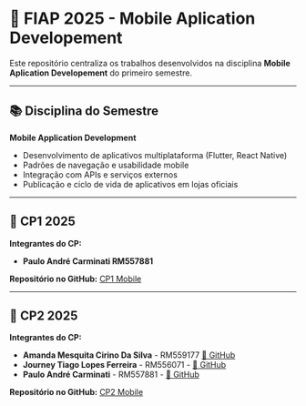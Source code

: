 # 🚀 FIAP 2025 - Mobile Aplication Developement
Este repositório centraliza os trabalhos desenvolvidos na disciplina **Mobile Aplication Developement** do primeiro semestre.

---

## 📚 Disciplina do Semestre

**Mobile Application Development**  
   - Desenvolvimento de aplicativos multiplataforma (Flutter, React Native)  
   - Padrões de navegação e usabilidade mobile  
   - Integração com APIs e serviços externos  
   - Publicação e ciclo de vida de aplicativos em lojas oficiais
     
---

## 🎯 CP1 2025

**Integrantes do CP:**  
   - **Paulo André Carminati RM557881**  


**Repositório no GitHub:** [CP1 Mobile](https://github.com/carmipa/CP2025_primeiro_semestre/tree/main/mobile_aplication_development/cp_rm557881-Paulo)

--- 

## 🎯 CP2 2025

**Integrantes do CP:**  
   - **Amanda Mesquita Cirino Da Silva** - RM559177 [🔗 GitHub](https://github.com/mandyy14)
   - **Journey Tiago Lopes Ferreira** - RM556071 - [🔗 GitHub](https://github.com/JouTiago)
   - **Paulo André Carminati** - RM557881 - [🔗 GitHub](https://github.com/carmipa)


**Repositório no GitHub:** [CP2 Mobile](https://github.com/carmipa/mobile_aplication_development_CP_1SEM/tree/main/cp2/Cp2_api)